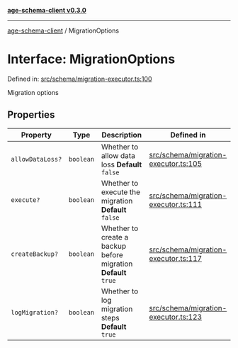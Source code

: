 [**age-schema-client v0.3.0**](../index.md)

***

[age-schema-client](/ageSchemaClient/api-generated/index.md) / MigrationOptions

# Interface: MigrationOptions

Defined in: [src/schema/migration-executor.ts:100](https://github.com/standardbeagle/ageSchemaClient/blob/main/src/schema/migration-executor.ts#L100)

Migration options

## Properties

| Property | Type | Description | Defined in |
| ------ | ------ | ------ | ------ |
| <a id="allowdataloss"></a> `allowDataLoss?` | `boolean` | Whether to allow data loss **Default** `false` | [src/schema/migration-executor.ts:105](https://github.com/standardbeagle/ageSchemaClient/blob/main/src/schema/migration-executor.ts#L105) |
| <a id="execute"></a> `execute?` | `boolean` | Whether to execute the migration **Default** `false` | [src/schema/migration-executor.ts:111](https://github.com/standardbeagle/ageSchemaClient/blob/main/src/schema/migration-executor.ts#L111) |
| <a id="createbackup"></a> `createBackup?` | `boolean` | Whether to create a backup before migration **Default** `true` | [src/schema/migration-executor.ts:117](https://github.com/standardbeagle/ageSchemaClient/blob/main/src/schema/migration-executor.ts#L117) |
| <a id="logmigration"></a> `logMigration?` | `boolean` | Whether to log migration steps **Default** `true` | [src/schema/migration-executor.ts:123](https://github.com/standardbeagle/ageSchemaClient/blob/main/src/schema/migration-executor.ts#L123) |
